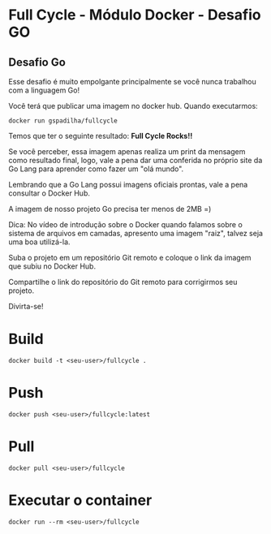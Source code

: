 
# Full Cycle - Módulo Docker - Desafio GO
## Desafio Go

Esse desafio é muito empolgante principalmente se você nunca trabalhou com a linguagem Go!

Você terá que publicar uma imagem no docker hub. Quando executarmos:

```
docker run gspadilha/fullcycle
```

Temos que ter o seguinte resultado: <b>Full Cycle Rocks!!</b>

Se você perceber, essa imagem apenas realiza um print da mensagem como resultado final, logo, vale a pena dar uma conferida no próprio site da Go Lang para aprender como fazer um "olá mundo".

Lembrando que a Go Lang possui imagens oficiais prontas, vale a pena consultar o Docker Hub.

A imagem de nosso projeto Go precisa ter menos de 2MB =)

Dica: No vídeo de introdução sobre o Docker quando falamos sobre o sistema de arquivos em camadas, apresento uma imagem "raiz", talvez seja uma boa utilizá-la.

Suba o projeto em um repositório Git remoto e coloque o link da imagem que subiu no Docker Hub.

Compartilhe o link do repositório do Git remoto para corrigirmos seu projeto.

Divirta-se!

# Build 
```
docker build -t <seu-user>/fullcycle .
```

# Push
```
docker push <seu-user>/fullcycle:latest
```

# Pull 
```
docker pull <seu-user>/fullcycle
```

# Executar o container
```
docker run --rm <seu-user>/fullcycle
```